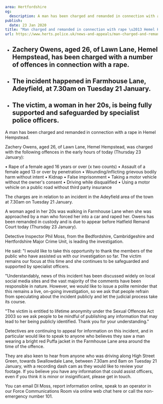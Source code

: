 ```yaml
area: Hertfordshire
og:
  description: A man has been charged and remanded in connection with a rape in Hemel Hempstead.
publish:
  date: 23 Jan 2020
title: "Man charged and remanded in connection with rape \u2013 Hemel Hempstead"
url: https://www.herts.police.uk/news-and-appeals/man-charged-and-remanded-in-connection-with-rape-hemel-hempstead-1317d
```

* ## Zachery Owens, aged 26, of Lawn Lane, Hemel Hempstead, has been charged with a number of offences in connection with a rape.

 * ## The incident happened in Farmhouse Lane, Adeyfield, at 7.30am on Tuesday 21 January.

 * ## The victim, a woman in her 20s, is being fully supported and safeguarded by specialist police officers.

A man has been charged and remanded in connection with a rape in Hemel Hempstead.

Zachery Owens, aged 26, of Lawn Lane, Hemel Hempstead, was charged with the following offences in the early hours of today (Thursday 23 January):

• Rape of a female aged 16 years or over (x two counts)
• Assault of a female aged 13 or over by penetration
• Wounding/inflicting grievous bodily harm without intent
• Kidnap
• False imprisonment
• Taking a motor vehicle without the owner's consent
• Driving while disqualified
• Using a motor vehicle on a public road without third party insurance

The charges are in relation to an incident in the Adeyfield area of the town at 7.30am on Tuesday 21 January.

A woman aged in her 20s was walking in Farmhouse Lane when she was approached by a man who forced her into a car and raped her.
Owens has been remanded in custody and is due to appear before Hatfield Remand Court today (Thursday 23 January).

Detective Inspector Phil Moss, from the Bedfordshire, Cambridgeshire and Hertfordshire Major Crime Unit, is leading the investigation.

He said: "I would like to take this opportunity to thank the members of the public who have assisted us with our investigation so far. The victim remains our focus at this time and she continues to be safeguarded and supported by specialist officers.

 "Understandably, news of this incident has been discussed widely on local social media sites and the vast majority of the comments have been responsible in nature. However, we would like to issue a polite reminder that this remains a live, on-going investigation, so we ask that people refrain from speculating about the incident publicly and let the judicial process take its course.

"The victim is entitled to lifetime anonymity under the Sexual Offences Act 2003 so we ask people to be mindful of publishing any information that may lead to her being publicly identified. Thank you for your understanding."

Detectives are continuing to appeal for information on this incident, and in particular would like to speak to anyone who believes they saw a man wearing a bright red Puffa jacket in the Farmhouse Lane area around the time of the offence.

 They are also keen to hear from anyone who was driving along High Street Green, towards Swallowdale Lane, between 7.30am and 8am on Tuesday 21 January, with a recording dash cam as they would like to review your footage.
If you believe you have any information that could assist officers, even if you think it is minor or insignificant, please get in touch.

You can email DI Moss, report information online, speak to an operator in our Force Communications Room via online web chat here or call the non-emergency number 101.
